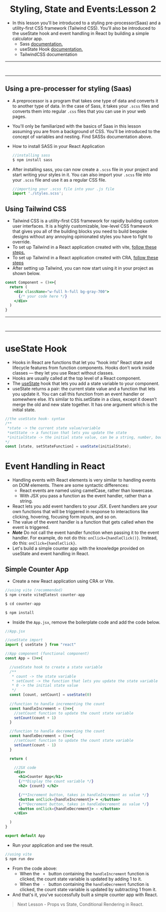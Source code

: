 <h1 align="center">Styling, State and Events:Lesson 2</h1>

- In this lesson you'll be introduced to a styling pre-processor(Saas) and a utility-first CSS framework (Tailwind CSS). You'll also be introduced to the useState hook and event handling in React by building a simple calculator app.
  - Sass <a href="https://sass-lang.com/guide">documentation.</a>
  - useState Hook <a href="https://reactjs.org/docs/hooks-state.html">documentation.</a>
  - TailwindCSS <a here="https://tailwindcss.com/docs">documentation</a>

<hr>
<br>
<hr>

## Using a pre-processer for styling (Saas)
- A preprocessor is a program that takes one type of data and converts it to another type of data. In the case of Sass, it takes your <code>.scss</code> files and converts them into regular <code>.css</code> files that you can use in your web pages.
- You'll only be familiarized with the basics of Saas in this lesson assuming you are from a background of CSS. You'll be introduced to the concept of variables and nesting. Find SASSs documentation above.
- How to install SASS in your React Application

  ```jsx
  //installing sass
  $ npm install sass
  ```

- After installing sass, you can now create a <code>.scss</code> file in your project and start writing your styles in it. You can also import your <code>.scss</code> file into your <code>.scss</code> file and use it as a regular CSS file.

  ```jsx
  //importing your .scss file into your .js file
  import './styles.scss';
  ```
## Using Tailwind CSS 
- Tailwind CSS is a utility-first CSS framework for rapidly building custom user interfaces. It is a highly customizable, low-level CSS framework that gives you all of the building blocks you need to build bespoke designs without any annoying opinionated styles you have to fight to override.
- To set up Tailwind in a React application created with vite, <a href="https://tailwindcss.com/docs/guides/vite">follow these steps.</a> 
- To set up Tailwind in a React application created with CRA, <a href="https://tailwindcss.com/docs/guides/create-react-app">follow these steps</a>
- After setting up Tailwind, you can now start using it in your project as shown below.
  
```jsx
const Component = ()=>{
  return (
    <div className="w-full h-full bg-gray-700">
      {/* your code here */}
    </div>
  )
}
```

<hr>
<br>
<hr>

# useState Hook

- Hooks in React are functions that let you “hook into” React state and lifecycle features from function components. Hooks don’t work inside classes — they let you use React without classes.
- Hooks are usually called at the top level of a React component.
- The <a href="https://react.dev/reference/react/useState">useState</a> hook that lets you add a state variable to your component.
- useState returns a pair: the current state value and a function that lets you update it. You can call this function from an event handler or somewhere else. It’s similar to this.setState in a class, except it doesn’t merge the old and new state together. It has one argument which is the initial state.

```jsx
//the useState hook- syntax
/** 
 *state -> the current state value/variable
 *setState -> a function that lets you update the state
 *initialState -> the initial state value, can be a string, number, boolean, object, array, etc
*/
const [state, setStateFunction] = useState(initialState);

```

# Event Handling in React

- Handling events with React elements is very similar to handling events on DOM elements. There are some syntactic differences:
  - React events are named using camelCase, rather than lowercase.
  - With JSX you pass a function as the event handler, rather than a string.
- React lets you add event handlers to your JSX. Event handlers are your own functions that will be triggered in response to interactions like clicking, hovering, focusing form inputs, and so on.
- The value of the event handler is a function that gets called when the event is triggered.
- ***Note*** Do not call the event handler function when passing it to the event handler. For example, do not do this: <code>onClick={handleClick()}</code>. Instead, do this: <code>onClick={handleClick}</code>.
- Let's build a simple counter app with the knowledge provided on  useState and event handling in React.

## Simple Counter App
- Create a new React application using CRA or Vite.

```jsx
//using vite (recommended)
$ npm create vite@latest counter-app

$ cd counter-app

$ npm install
```
- Inside the <code>App.jsx</code>, remove the boilerplate code and add the code below.

  
```jsx
//App.jsx

//useState import
import { useState } from "react"

//App component (functional component)
const App = ()=>{

  //useState hook to create a state variable
  /**
   * count -> the state variable
   * setCount -> the function that lets you update the state variable
   * 0 -> the initial state value
   */
  const [count, setCount] = useState(0)
  
  //function to handle incrementing the count
  const handleIncrement = ()=>{
    //setCount function to update the count state variable
    setCount(count + 1)
  }

  //function to handle decrementing the count
  const handleDecrement = ()=>{
    //setCount function to update the count state variable
    setCount(count - 1)
  }

  return (

    //JSX code
    <div>
      <h1>Counter App</h1>
      {/**Display the count variable */}
      <h2> {count} </h2>

      {/**Increment button, takes in handleIncrement as value */}
      <button onClick={handleIncrement}> + </button>
      {/**Decrement button, takes in handleDecrement as value */}
      <button onClick={handleDecrement}> - </button>
    </div>

  )
}

export default App
```

- Run your application and see the result.
  
```jsx
//using vite
$ npm run dev
```
- From the code above:
  - When the <code> + </code> button containing the <code>handleIncrement</code> function is clicked, the count state variable is updated by adding 1 to it. 
  - When the <code> - </code> button containing the <code>handleDecrement</code> function is clicked, the count state variable is updated by subtracting 1 from it.
- And that's it, you've successfully built a simple counter app with React.

> Next Lesson - Props vs State, Conditional Rendering in React.